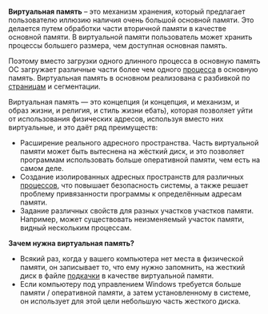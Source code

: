 **Виртуальная память** – это механизм хранения, который предлагает пользователю иллюзию наличия очень большой основной памяти. Это делается путем обработки части вторичной памяти в качестве основной памяти. В виртуальной памяти пользователь может хранить процессы большего размера, чем доступная основная память.

Поэтому вместо загрузки одного длинного процесса в основную память ОС загружает различные части более чем одного [процесса](Процесс.md) в основную память. Виртуальная память в основном реализована с разбивкой по [страницам](paged%20memory.md) и сегментации.

Виртуальная память — это концепция (и концепция, и механизм, и образ жизни, и религия, и стиль жизни ебать), которая позволяет уйти от использования физических адресов, используя вместо них виртуальные, и это даёт ряд преимуществ:

-   Расширение реального адресного пространства. Часть виртуальной памяти может быть вытеснена на жёсткий диск, и это позволяет программам использовать больше оперативной памяти, чем есть на самом деле.
-   Создание изолированных адресных пространств для различных [процессов](Процесс.md), что повышает безопасность системы, а также решает проблему привязанности программы к определённым адресам памяти.
-   Задание различных свойств для разных участков участков памяти. Например, может существовать неизменяемый участок памяти, видный нескольким процессам.


**Зачем нужна виртуальная память?**

-   Всякий раз, когда у вашего компьютера нет места в физической памяти, он записывает то, что ему нужно запомнить, на жесткий диск в файле [подкачки](swapping.md) в качестве виртуальной памяти.
-   Если компьютеру под управлением Windows требуется больше памяти / оперативной памяти, а затем установленному в системе, он использует для этой цели небольшую часть жесткого диска.